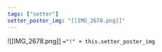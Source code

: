```yaml
---
tags: ["setter"]
setter_poster_img: "[[IMG_2678.png]]"
---
```

![[IMG_2678.png]]
`="!" + this.setter_poster_img`

